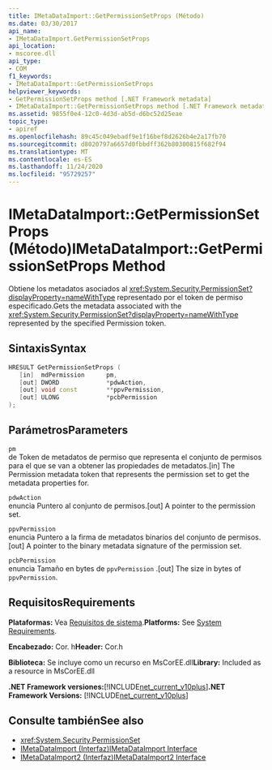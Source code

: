 ```yaml
---
title: IMetaDataImport::GetPermissionSetProps (Método)
ms.date: 03/30/2017
api_name:
- IMetaDataImport.GetPermissionSetProps
api_location:
- mscoree.dll
api_type:
- COM
f1_keywords:
- IMetaDataImport::GetPermissionSetProps
helpviewer_keywords:
- GetPermissionSetProps method [.NET Framework metadata]
- IMetaDataImport::GetPermissionSetProps method [.NET Framework metadata]
ms.assetid: 9855f0e4-12c0-4d3d-ab5d-d6bc52d25eae
topic_type:
- apiref
ms.openlocfilehash: 89c45c049ebadf9e1f16bef8d2626b4e2a17fb70
ms.sourcegitcommit: d8020797a6657d0fbbdff362b80300815f682f94
ms.translationtype: MT
ms.contentlocale: es-ES
ms.lasthandoff: 11/24/2020
ms.locfileid: "95729257"
---
```

# <a name="imetadataimportgetpermissionsetprops-method"></a><span data-ttu-id="24dd8-102">IMetaDataImport::GetPermissionSetProps (Método)</span><span class="sxs-lookup"><span data-stu-id="24dd8-102">IMetaDataImport::GetPermissionSetProps Method</span></span>

<span data-ttu-id="24dd8-103">Obtiene los metadatos asociados al <xref:System.Security.PermissionSet?displayProperty=nameWithType> representado por el token de permiso especificado.</span><span class="sxs-lookup"><span data-stu-id="24dd8-103">Gets the metadata associated with the <xref:System.Security.PermissionSet?displayProperty=nameWithType> represented by the specified Permission token.</span></span>  
  
## <a name="syntax"></a><span data-ttu-id="24dd8-104">Sintaxis</span><span class="sxs-lookup"><span data-stu-id="24dd8-104">Syntax</span></span>  
  
```cpp  
HRESULT GetPermissionSetProps (  
   [in]  mdPermission      pm,  
   [out] DWORD             *pdwAction,
   [out] void const        **ppvPermission,
   [out] ULONG             *pcbPermission  
);  
```  
  
## <a name="parameters"></a><span data-ttu-id="24dd8-105">Parámetros</span><span class="sxs-lookup"><span data-stu-id="24dd8-105">Parameters</span></span>  

 `pm`  
 <span data-ttu-id="24dd8-106">de Token de metadatos de permiso que representa el conjunto de permisos para el que se van a obtener las propiedades de metadatos.</span><span class="sxs-lookup"><span data-stu-id="24dd8-106">[in] The Permission metadata token that represents the permission set to get the metadata properties for.</span></span>  
  
 `pdwAction`  
 <span data-ttu-id="24dd8-107">enuncia Puntero al conjunto de permisos.</span><span class="sxs-lookup"><span data-stu-id="24dd8-107">[out] A pointer to the permission set.</span></span>  
  
 `ppvPermission`  
 <span data-ttu-id="24dd8-108">enuncia Puntero a la firma de metadatos binarios del conjunto de permisos.</span><span class="sxs-lookup"><span data-stu-id="24dd8-108">[out] A pointer to the binary metadata signature of the permission set.</span></span>  
  
 `pcbPermission`  
 <span data-ttu-id="24dd8-109">enuncia Tamaño en bytes de `ppvPermission` .</span><span class="sxs-lookup"><span data-stu-id="24dd8-109">[out] The size in bytes of `ppvPermission`.</span></span>  
  
## <a name="requirements"></a><span data-ttu-id="24dd8-110">Requisitos</span><span class="sxs-lookup"><span data-stu-id="24dd8-110">Requirements</span></span>  

 <span data-ttu-id="24dd8-111">**Plataformas:** Vea [Requisitos de sistema](../../get-started/system-requirements.md).</span><span class="sxs-lookup"><span data-stu-id="24dd8-111">**Platforms:** See [System Requirements](../../get-started/system-requirements.md).</span></span>  
  
 <span data-ttu-id="24dd8-112">**Encabezado:** Cor. h</span><span class="sxs-lookup"><span data-stu-id="24dd8-112">**Header:** Cor.h</span></span>  
  
 <span data-ttu-id="24dd8-113">**Biblioteca:** Se incluye como un recurso en MsCorEE.dll</span><span class="sxs-lookup"><span data-stu-id="24dd8-113">**Library:** Included as a resource in MsCorEE.dll</span></span>  
  
 <span data-ttu-id="24dd8-114">**.NET Framework versiones:**[!INCLUDE[net_current_v10plus](../../../../includes/net-current-v10plus-md.md)]</span><span class="sxs-lookup"><span data-stu-id="24dd8-114">**.NET Framework Versions:** [!INCLUDE[net_current_v10plus](../../../../includes/net-current-v10plus-md.md)]</span></span>  
  
## <a name="see-also"></a><span data-ttu-id="24dd8-115">Consulte también</span><span class="sxs-lookup"><span data-stu-id="24dd8-115">See also</span></span>

- <xref:System.Security.PermissionSet>
- [<span data-ttu-id="24dd8-116">IMetaDataImport (Interfaz)</span><span class="sxs-lookup"><span data-stu-id="24dd8-116">IMetaDataImport Interface</span></span>](imetadataimport-interface.md)
- [<span data-ttu-id="24dd8-117">IMetaDataImport2 (Interfaz)</span><span class="sxs-lookup"><span data-stu-id="24dd8-117">IMetaDataImport2 Interface</span></span>](imetadataimport2-interface.md)
